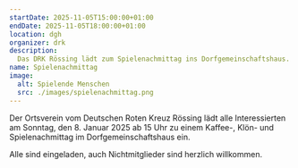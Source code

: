 ```yaml
---
startDate: 2025-11-05T15:00:00+01:00
endDate: 2025-11-05T18:00:00+01:00
location: dgh
organizer: drk
description:
  Das DRK Rössing lädt zum Spielenachmittag ins Dorfgemeinschaftshaus.
name: Spielenachmittag
image:
  alt: Spielende Menschen
  src: ./images/spielenachmittag.png
---
```


Der Ortsverein vom Deutschen Roten Kreuz Rössing lädt alle Interessierten am
Sonntag, den 8. Januar 2025 ab 15 Uhr zu einem Kaffee-, Klön- und
Spielenachmittag im Dorfgemeinschaftshaus ein.

Alle sind eingeladen, auch Nichtmitglieder sind herzlich willkommen.

